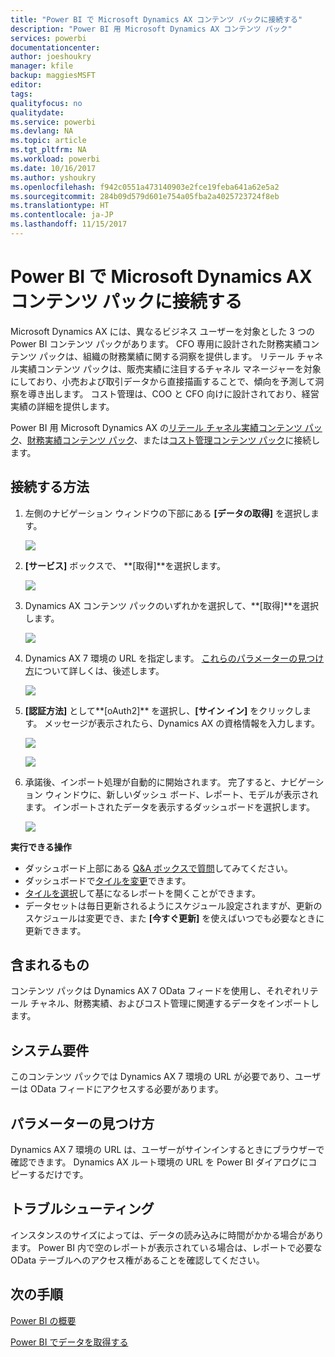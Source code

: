 ```yaml
---
title: "Power BI で Microsoft Dynamics AX コンテンツ パックに接続する"
description: "Power BI 用 Microsoft Dynamics AX コンテンツ パック"
services: powerbi
documentationcenter: 
author: joeshoukry
manager: kfile
backup: maggiesMSFT
editor: 
tags: 
qualityfocus: no
qualitydate: 
ms.service: powerbi
ms.devlang: NA
ms.topic: article
ms.tgt_pltfrm: NA
ms.workload: powerbi
ms.date: 10/16/2017
ms.author: yshoukry
ms.openlocfilehash: f942c0551a473140903e2fce19feba641a62e5a2
ms.sourcegitcommit: 284b09d579d601e754a05fba2a4025723724f8eb
ms.translationtype: HT
ms.contentlocale: ja-JP
ms.lasthandoff: 11/15/2017
---
```

# <a name="connect-to-microsoft-dynamics-ax-content-pack-with-power-bi"></a>Power BI で Microsoft Dynamics AX コンテンツ パックに接続する
Microsoft Dynamics AX には、異なるビジネス ユーザーを対象とした 3 つの Power BI コンテンツ パックがあります。 CFO 専用に設計された財務実績コンテンツ パックは、組織の財務業績に関する洞察を提供します。 リテール チャネル実績コンテンツ パックは、販売実績に注目するチャネル マネージャーを対象にしており、小売および取引データから直接描画することで、傾向を予測して洞察を導き出します。 コスト管理は、COO と CFO 向けに設計されており、経営実績の詳細を提供します。

Power BI 用 Microsoft Dynamics AX の[リテール チャネル実績コンテンツ パック](https://app.powerbi.com/getdata/services/dynamics-ax-retail-channel-performance)、[財務実績コンテンツ パック](https://app.powerbi.com/getdata/services/dynamics-ax-financial-performance)、または[コスト管理コンテンツ パック](https://app.powerbi.com/getdata/services/dynamics-ax-cost-management)に接続します。

## <a name="how-to-connect"></a>接続する方法
1. 左側のナビゲーション ウィンドウの下部にある **[データの取得]** を選択します。
   
   ![](media/service-connect-to-microsoft-dynamics-ax/getdata.png)
2. **[サービス]** ボックスで、 **[取得]**を選択します。
   
   ![](media/service-connect-to-microsoft-dynamics-ax/services.png)
3. Dynamics AX コンテンツ パックのいずれかを選択して、**[取得]**を選択します。
   
   ![](media/service-connect-to-microsoft-dynamics-ax/mdax.png)
4. Dynamics AX 7 環境の URL を指定します。 [これらのパラメーターの見つけ方](#FindingParams)について詳しくは、後述します。
   
   ![](media/service-connect-to-microsoft-dynamics-ax/params.png)
5. **[認証方法]** として**[oAuth2]** を選択し、**[サイン イン]** をクリックします。 メッセージが表示されたら、Dynamics AX の資格情報を入力します。
   
    ![](media/service-connect-to-microsoft-dynamics-ax/creds.png)
   
    ![](media/service-connect-to-microsoft-dynamics-ax/creds2.png)
6. 承諾後、インポート処理が自動的に開始されます。 完了すると、ナビゲーション ウィンドウに、新しいダッシュ ボード、レポート、モデルが表示されます。 インポートされたデータを表示するダッシュボードを選択します。
   
     ![](media/service-connect-to-microsoft-dynamics-ax/dashboard.png)

**実行できる操作**

* ダッシュボード上部にある [Q&A ボックスで質問](service-q-and-a.md)してみてください。
* ダッシュボードで[タイルを変更](service-dashboard-edit-tile.md)できます。
* [タイルを選択](service-dashboard-tiles.md)して基になるレポートを開くことができます。
* データセットは毎日更新されるようにスケジュール設定されますが、更新のスケジュールは変更でき、また **[今すぐ更新]** を使えばいつでも必要なときに更新できます。

## <a name="whats-included"></a>含まれるもの
コンテンツ パックは Dynamics AX 7 OData フィードを使用し、それぞれリテール チャネル、財務実績、およびコスト管理に関連するデータをインポートします。

## <a name="system-requirements"></a>システム要件
このコンテンツ パックでは Dynamics AX 7 環境の URL が必要であり、ユーザーは OData フィードにアクセスする必要があります。

## <a name="finding-parameters"></a>パラメーターの見つけ方
<a name="FindingParams"></a>

Dynamics AX 7 環境の URL は、ユーザーがサインインするときにブラウザーで確認できます。 Dynamics AX ルート環境の URL を Power BI ダイアログにコピーするだけです。

## <a name="troubleshooting"></a>トラブルシューティング
インスタンスのサイズによっては、データの読み込みに時間がかかる場合があります。 Power BI 内で空のレポートが表示されている場合は、レポートで必要な OData テーブルへのアクセス権があることを確認してください。

## <a name="next-steps"></a>次の手順
[Power BI の概要](service-get-started.md)

[Power BI でデータを取得する](service-get-data.md)


